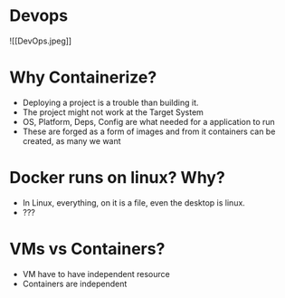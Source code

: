 
# Devops
![[DevOps.jpeg]]

# Why Containerize?
- Deploying a project is a trouble than building it.
- The project might not work at the Target System
- OS, Platform, Deps, Config are what needed for a application to run
- These are forged as a form of images and from it containers can be created, as many we want
# Docker runs on linux? Why?
- In Linux, everything, on it is a file, even the desktop is linux.
- ???
# VMs vs Containers? 
- VM have to have independent resource
- Containers are independent